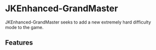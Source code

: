 # JKEnhanced-GrandMaster

JKEnhanced-GrandMaster seeks to add a new extremely hard difficulty mode to the game.

## Features

